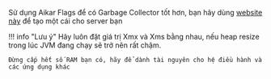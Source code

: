 Sử dụng Aikar Flags để có Garbage Collector tốt hơn, bạn hãy dùng [website này](https://flags.sh/) để tạo một cái cho server bạn

!!! info "Lưu ý"
    Hãy luôn đặt giá trị Xmx và Xms bằng nhau, nếu heap resize trong lúc JVM đang chạy sẽ trở nên rất chậm.

    Đừng cấp hết số RAM bạn có, hãy để dành tài nguyên cho hệ điều hành và các ứng dụng khác
